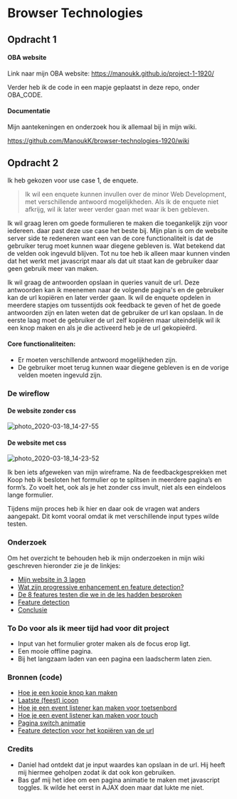 # Browser Technologies 

## Opdracht 1
#### OBA website
Link naar mijn OBA website: https://manoukk.github.io/project-1-1920/

Verder heb ik de code in een mapje geplaatst in deze repo, onder OBA_CODE. 

#### Documentatie
Mijn aantekeningen en onderzoek hou ik allemaal bij in mijn wiki. 

https://github.com/ManoukK/browser-technologies-1920/wiki

## Opdracht 2
Ik heb gekozen voor use case 1, de enquete. 

> Ik wil een enquete kunnen invullen over de minor Web Development, met verschillende antwoord mogelijkheden. Als ik de enquete niet afkrijg, wil ik later weer verder gaan met waar ik ben gebleven.

Ik wil graag leren om goede formulieren te maken die toegankelijk zijn voor iedereen. daar past deze use case het beste bij. Mijn plan is om de website server side te redeneren want een van de core functionaliteit is dat de gebruiker terug moet kunnen waar diegene gebleven is. Wat betekend dat de velden ook ingevuld blijven. Tot nu toe heb ik alleen maar kunnen vinden dat het werkt met javascript maar als dat uit staat kan de gebruiker daar geen gebruik meer van maken. 

Ik wil graag de antwoorden opslaan in queries vanuit de url. Deze antwoorden kan ik meenemen naar de volgende pagina's en de gebruiker kan de url kopiëren en later verder gaan. Ik wil de enquete opdelen in meerdere stapjes om tussentijds ook feedback te geven of het de goede antwoorden zijn en laten weten dat de gebruiker de url kan opslaan. In de eerste laag moet de gebruiker de url zelf kopiëren maar uiteindelijk wil ik een knop maken en als je die activeerd heb je de url gekopieërd. 

#### Core functionaliteiten: 
- Er moeten verschillende antwoord mogelijkheden zijn. 
- De gebruiker moet terug kunnen waar diegene gebleven is en de vorige velden moeten ingevuld zijn. 

### De wireflow
#### De website zonder css
![photo_2020-03-18_14-27-55](https://user-images.githubusercontent.com/45541885/76965498-b08d2280-6924-11ea-9a1e-1015ae867de0.jpg)

#### De website met css
![photo_2020-03-18_14-23-52](https://user-images.githubusercontent.com/45541885/76965237-3d83ac00-6924-11ea-821e-7869d0743512.jpg)

Ik ben iets afgeweken van mijn wireframe. Na de feedbackgesprekken met Koop heb ik besloten het formulier op te splitsen in meerdere pagina’s en form’s. Zo voelt het, ook als je het zonder css invult, niet als een eindeloos lange formulier. 

Tijdens mijn proces heb ik hier en daar ook de vragen wat anders aangepakt. Dit komt vooral omdat ik met verschillende input types wilde testen. 

### Onderzoek
Om het overzicht te behouden heb ik mijn onderzoeken in mijn wiki geschreven hieronder zie je de linkjes:
- [Mijn website in 3 lagen](https://github.com/ManoukK/browser-technologies-1920/wiki/De-website-in-3-lagen---opdracht-2)
- [Wat zijn progressive enhancement en feature detection?](https://github.com/ManoukK/browser-technologies-1920/wiki/Wat-zijn-progressive-enhancement-en-feature-detection%3F)
- [De 8 features testen die we in de les hadden besproken](https://github.com/ManoukK/browser-technologies-1920/wiki/8-features-testen---opdracht-2)
- [Feature detection](https://github.com/ManoukK/browser-technologies-1920/wiki/Feature-detection---opdracht-2)
- [Conclusie]()

### To Do voor als ik meer tijd had voor dit project
- Input van het formulier groter maken als de focus erop ligt. 
- Een mooie offline pagina.
- Bij het langzaam laden van een pagina een laadscherm laten zien. 

### Bronnen (code)
- [Hoe je een kopie knop kan maken](https://stackoverflow.com/questions/37658524/copying-text-of-textarea-in-clipboard-when-button-is-clicked)
- [Laatste (feest) icoon](https://thenounproject.com/search/?q=party&i=1098631)
- [Hoe je een event listener kan maken voor toetsenbord](https://developer.mozilla.org/en-US/docs/Web/API/Document/keypress_event)
- [Hoe je een event listener kan maken voor touch](https://developer.mozilla.org/en-US/docs/Web/API/Touch_events)
- [Pagina switch animatie](https://stackoverflow.com/questions/39513705/make-html-element-disappear-with-css-animation)
- [Feature detection voor het kopiëren van de url](https://stackoverflow.com/questions/36153898/how-to-detect-copy-to-clipboard-functionality-before-using-it)

### Credits 
- Daniel had ontdekt dat je input waardes kan opslaan in de url. Hij heeft mij hiermee geholpen zodat ik dat ook kon gebruiken. 
- Bas gaf mij het idee om een pagina animatie te maken met javascript toggles. Ik wilde het eerst in AJAX doen maar dat lukte me niet.


